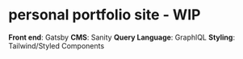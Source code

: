 # personal portfolio site - WIP

**Front end**: Gatsby
**CMS**: Sanity
**Query Language**: GraphlQL
**Styling**: Tailwind/Styled Components
